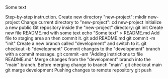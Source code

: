 Some text

Step-by-step instruction.
Create new directory "new-project":
mkdir new-project
Change current directory to "new-project":
cd  new-project
Initialize a new public Git repository inside the "new-project" directory:
git init
Create new file README.md with some text
echo "Some text" > README.md
Add file to staging area an then commit it.
git add README.md
git commit -m "init"
Create a new branch called "development" and switch to it.
git checkout -b  "development"
Commit changes to the "development" branch with a commit message.
git commit -am "Adding instrictions to file README.md"
Merge changes from the "development" branch into the "main" branch. Before merging change to branch "main".
git checkout main
git marge development
Pushing changes to remote repository
git push
